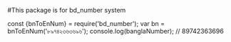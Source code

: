 #This package is for bd_number system

const {bnToEnNum} = require('bd_number');
var bn = bnToEnNum('৮৯৭৪২৩৬৩৬৯৬');
console.log(banglaNumber); // 89742363696

